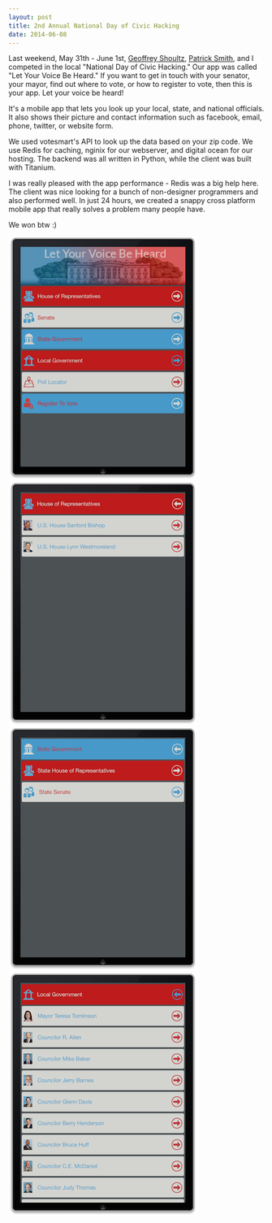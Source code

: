 ```yaml
---
layout: post
title: 2nd Annual National Day of Civic Hacking
date: 2014-06-08
---
```


Last weekend, May 31th - June 1st, [Geoffrey Shoultz](mailto:silverag47@gmail.com), [Patrick Smith](mailto:mpatricks@gmail.com), and I competed in the local "National Day of Civic Hacking." Our app
was called "Let Your Voice Be Heard."  If you want to get in touch with your senator, your mayor, find out where to vote, or how to register
to vote, then this is your app. Let your voice be heard!

It's a mobile app that lets you look up your local, state, and national officials.  It also shows
their picture and contact information such as facebook, email, phone, twitter, or website form.

We used votesmart's API to look up the data based on your zip code.  We use Redis for caching, nginix for our webserver, and digital ocean
for our hosting.  The backend was all written in Python, while the client was built with Titanium.

I was really pleased with the app performance - Redis was a big help here.  The client was nice looking for a bunch of non-designer
programmers and also performed well. In just 24 hours, we created a snappy cross platform mobile app that really solves a problem 
many people have.

We won btw :)

![Let your voice be heard](/images/lyvbh1.png)
![House of Representatives](/images/lyvbh2.png)
![State Government](/images/lyvbh3.png)
![Local Government](/images/lyvbh4.png)